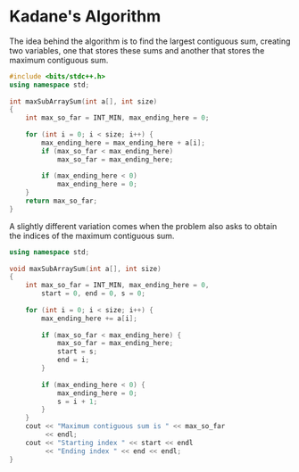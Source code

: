 # Kadane's Algorithm
The idea behind the algorithm is to find the largest contiguous sum, creating two variables, one that stores these sums and another that stores the maximum contiguous sum.

```c++
#include <bits/stdc++.h>
using namespace std;
 
int maxSubArraySum(int a[], int size)
{
    int max_so_far = INT_MIN, max_ending_here = 0;
 
    for (int i = 0; i < size; i++) {
        max_ending_here = max_ending_here + a[i];
        if (max_so_far < max_ending_here)
            max_so_far = max_ending_here;
 
        if (max_ending_here < 0)
            max_ending_here = 0;
    }
    return max_so_far;
}
```

A slightly different variation comes when the problem also asks to obtain the indices of the maximum contiguous sum.

```c++
using namespace std;
 
void maxSubArraySum(int a[], int size)
{
    int max_so_far = INT_MIN, max_ending_here = 0,
        start = 0, end = 0, s = 0;
 
    for (int i = 0; i < size; i++) {
        max_ending_here += a[i];
 
        if (max_so_far < max_ending_here) {
            max_so_far = max_ending_here;
            start = s;
            end = i;
        }
 
        if (max_ending_here < 0) {
            max_ending_here = 0;
            s = i + 1;
        }
    }
    cout << "Maximum contiguous sum is " << max_so_far
         << endl;
    cout << "Starting index " << start << endl
         << "Ending index " << end << endl;
}
```
